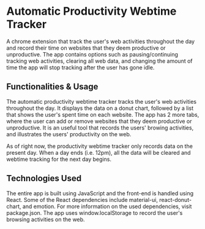 # Automatic Productivity Webtime Tracker

A chrome extension that track the user's web activities throughout the day and record their time on websites that they deem productive or unproductive. The app contains options such as pausing/continuing tracking web activities, clearing all web data, and changing the amount of time the app will stop tracking after the user has gone idle.

## Functionalities & Usage

The automatic productivity webtime tracker tracks the user's web activities throughout the day. It displays the data on a donut chart, followed by a list that shows the user's spent time on each website. The app has 2 more tabs, where the user can add or remove websites that they deem productive or unproductive. It is an useful tool that records the users' browing activities, and illustrates the users' productivity on the web.

As of right now, the productivity webtime tracker only records data on the present day. When a day ends (i.e. 12pm), all the data will be cleared and webtime tracking for the next day begins.


## Technologies Used

The entire app is built using JavaScript and the front-end is handled using React. Some of the React dependencies include material-ui, react-donut-chart, and emotion. For more information on the used dependencies, visit package.json. The app uses window.localStorage to record the user's browsing activities on the web.

